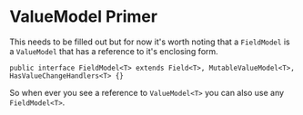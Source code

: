 # ValueModel Primer #


This needs to be filled out but for now it's worth noting that a `FieldModel` is a `ValueModel` that has a reference to it's enclosing form.

```
public interface FieldModel<T> extends Field<T>, MutableValueModel<T>, HasValueChangeHandlers<T> {}
```

So when ever you see a reference to `ValueModel<T>` you can also use any `FieldModel<T>`.